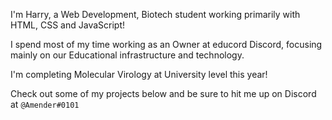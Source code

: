 I'm Harry, a Web Development, Biotech student working primarily with HTML, CSS and JavaScript!

I spend most of my time working as an Owner at educord Discord, focusing mainly on our Educational infrastructure and technology.

I'm completing Molecular Virology at University level this year!

Check out some of my projects below and be sure to hit me up on Discord at `@Amender#0101` 
<!---
Harryeducord/Harryeducord is a ✨ special ✨ repository because its `README.md` (this file) appears on your GitHub profile.
You can click the Preview link to take a look at your changes.
--->
